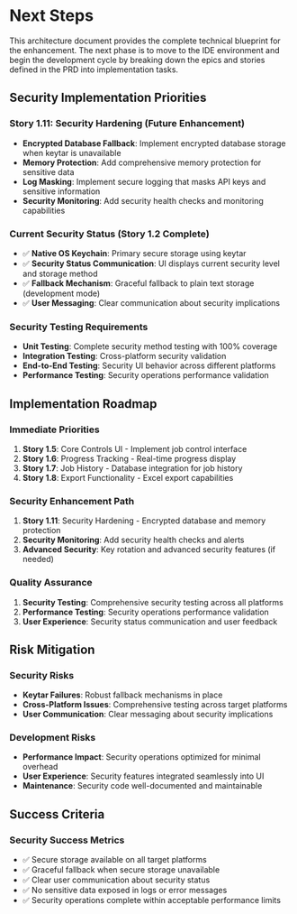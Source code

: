 # Next Steps

This architecture document provides the complete technical blueprint for the enhancement. The next phase is to move to the IDE environment and begin the development cycle by breaking down the epics and stories defined in the PRD into implementation tasks.

## Security Implementation Priorities

### **Story 1.11: Security Hardening (Future Enhancement)**
- **Encrypted Database Fallback**: Implement encrypted database storage when keytar is unavailable
- **Memory Protection**: Add comprehensive memory protection for sensitive data
- **Log Masking**: Implement secure logging that masks API keys and sensitive information
- **Security Monitoring**: Add security health checks and monitoring capabilities

### **Current Security Status (Story 1.2 Complete)**
- ✅ **Native OS Keychain**: Primary secure storage using keytar
- ✅ **Security Status Communication**: UI displays current security level and storage method
- ✅ **Fallback Mechanism**: Graceful fallback to plain text storage (development mode)
- ✅ **User Messaging**: Clear communication about security implications

### **Security Testing Requirements**
- **Unit Testing**: Complete security method testing with 100% coverage
- **Integration Testing**: Cross-platform security validation
- **End-to-End Testing**: Security UI behavior across different platforms
- **Performance Testing**: Security operations performance validation

## Implementation Roadmap

### **Immediate Priorities**
1. **Story 1.5**: Core Controls UI - Implement job control interface
2. **Story 1.6**: Progress Tracking - Real-time progress display
3. **Story 1.7**: Job History - Database integration for job history
4. **Story 1.8**: Export Functionality - Excel export capabilities

### **Security Enhancement Path**
1. **Story 1.11**: Security Hardening - Encrypted database and memory protection
2. **Security Monitoring**: Add security health checks and alerts
3. **Advanced Security**: Key rotation and advanced security features (if needed)

### **Quality Assurance**
1. **Security Testing**: Comprehensive security testing across all platforms
2. **Performance Testing**: Security operations performance validation
3. **User Experience**: Security status communication and user feedback

## Risk Mitigation

### **Security Risks**
- **Keytar Failures**: Robust fallback mechanisms in place
- **Cross-Platform Issues**: Comprehensive testing across target platforms
- **User Communication**: Clear messaging about security implications

### **Development Risks**
- **Performance Impact**: Security operations optimized for minimal overhead
- **User Experience**: Security features integrated seamlessly into UI
- **Maintenance**: Security code well-documented and maintainable

## Success Criteria

### **Security Success Metrics**
- ✅ Secure storage available on all target platforms
- ✅ Graceful fallback when secure storage unavailable
- ✅ Clear user communication about security status
- ✅ No sensitive data exposed in logs or error messages
- ✅ Security operations complete within acceptable performance limits 